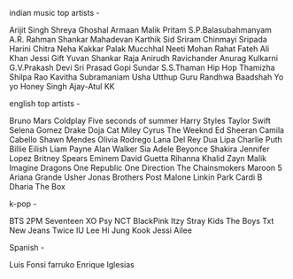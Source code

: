 indian music top artists -

Arijit Singh
Shreya Ghoshal
Armaan Malik
Pritam
S.P.Balasubahmanyam
A.R. Rahman
Shankar Mahadevan
Karthik
Sid Sriram
Chinmayi Sripada
Harini
Chitra
Neha Kakkar
Palak Mucchhal
Neeti Mohan
Rahat Fateh Ali Khan
Jessi Gift
Yuvan Shankar Raja
Anirudh Ravichander
Anurag Kulkarni
G.V.Prakash
Devi Sri Prasad
Gopi Sundar
S.S.Thaman
Hip Hop Thamizha
Shilpa Rao
Kavitha Subramaniam
Usha Utthup
Guru Randhwa
Baadshah 
Yo yo Honey Singh
Ajay-Atul
KK


english top artists -

Bruno Mars
Coldplay
Five seconds of summer
Harry Styles
Taylor Swift
Selena Gomez
Drake
Doja Cat
Miley Cyrus
The Weeknd
Ed Sheeran
Camila Cabello
Shawn Mendes
Olivia Rodrego
Lana Del Rey
Dua Lipa
Charlie Puth
Billie Eilish
Liam Payne
Alan Walker
Sia
Adele
Beyonce
Shakira
Jennifer Lopez
Britney Spears
Eminem
David Guetta
Rihanna
Khalid
Zayn Malik
Imagine Dragons
One Republic
One Direction
The Chainsmokers
Maroon 5
Ariana Grande
Usher
Jonas Brothers
Post Malone
Linkin Park
Cardi B
Dharia
The Box

k-pop -

BTS
2PM
Seventeen
XO
Psy
NCT
BlackPink
Itzy
Stray Kids
The Boys
Txt
New Jeans
Twice
IU
Lee Hi
Jung Kook
Jessi
Ailee


Spanish - 

Luis Fonsi
farruko 
Enrique Iglesias
